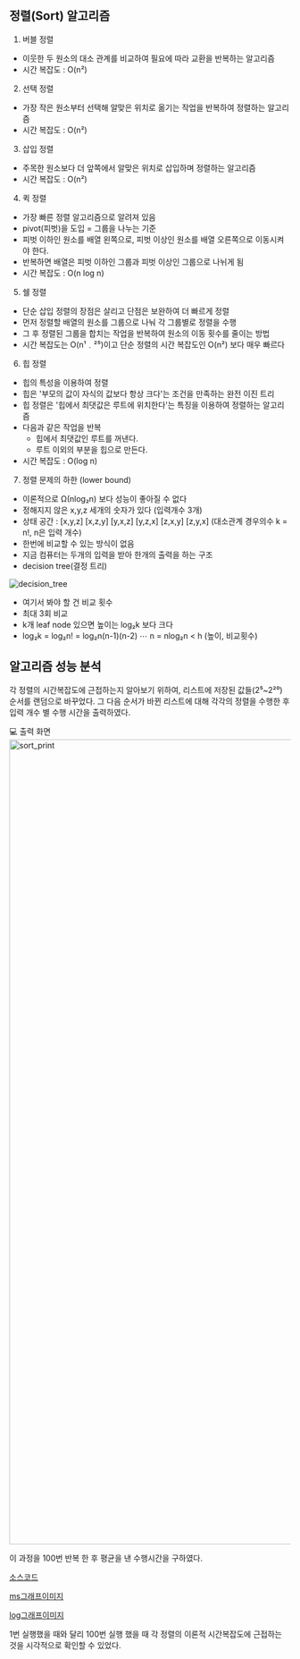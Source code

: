 정렬(Sort) 알고리즘
------------------
1. 버블 정렬
- 이웃한 두 원소의 대소 관계를 비교하여 필요에 따라 교환을 반복하는 알고리즘
- 시간 복잡도 : O(n²)

2. 선택 정렬
- 가장 작은 원소부터 선택해 알맞은 위치로 옮기는 작업을 반복하여 정렬하는 알고리즘
- 시간 복잡도 : O(n²)

3. 삽입 정렬
- 주목한 원소보다 더 앞쪽에서 알맞은 위치로 삽입하며 정렬하는 알고리즘
- 시간 복잡도 : O(n²)

4. 퀵 정렬
- 가장 빠른 정렬 알고리즘으로 알려져 있음
- pivot(피벗)을 도입 = 그룹을 나누는 기준
- 피벗 이하인 원소를 배열 왼쪽으로, 피벗 이상인 원소를 배열 오른쪽으로 이동시켜야 한다.
- 반복하면 배열은 피벗 이하인 그룹과 피벗 이상인 그룹으로 나뉘게 됨
- 시간 복잡도 : O(n log n)

5. 쉘 정렬
- 단순 삽입 정렬의 장점은 살리고 단점은 보완하여 더 빠르게 정렬
- 먼저 정렬할 배열의 원소를 그룹으로 나눠 각 그룹별로 정렬을 수행
- 그 후 정렬된 그룹을 합치는 작업을 반복하여 원소의 이동 횟수를 줄이는 방법
- 시간 복잡도는 O(n¹﹒²⁵)이고 단순 정렬의 시간 복잡도인 O(n²) 보다 매우 빠르다

6. 힙 정렬
- 힙의 특성을 이용하여 정렬
- 힙은 '부모의 값이 자식의 값보다 항상 크다'는 조건을 만족하는 완전 이진 트리
- 힙 정렬은 '힙에서 최댓값은 루트에 위치한다'는 특징을 이용하여 정렬하는 알고리즘
- 다음과 같은 작업을 반복
	- 힙에서 최댓값인 루트를 꺼낸다.
	- 루트 이외의 부분을 힙으로 만든다.
- 시간 복잡도 : O(log n)

7. 정렬 문제의 하한 (lower bound)
- 이론적으로 Ω(nlog₂n) 보다 성능이 좋아질 수 없다
- 정해지지 않은 x,y,z 세개의 숫자가 있다 (입력개수 3개)
- 상태 공간 : [x,y,z] [x,z,y] [y,x,z] [y,z,x] [z,x,y] [z,y,x] (대소관계 경우의수  k = n!, n은 입력 개수)
- 한번에 비교할 수 있는 방식이 없음
- 지금 컴퓨터는 두개의 입력을 받아 한개의 출력을 하는 구조
- decision tree(결정 트리)

![decision_tree](https://user-images.githubusercontent.com/101931446/166949115-76ff5393-4eea-4874-b377-1c3f6a3ebaf5.jpg)
- 여기서 봐야 할 건 비교 횟수
- 최대 3회 비교
- k개 leaf node 있으면 높이는 log₂k 보다 크다
- log₂k = log₂n! = log₂n(n-1)(n-2) ⋯ n = nlog₂n < h (높이, 비교횟수)


알고리즘 성능 분석
----------------
각 정렬의 시간복잡도에 근접하는지 알아보기 위하여, 리스트에 저장된 값들(2⁵~2²⁰) 순서를 랜덤으로 바꾸었다.
그 다음 순서가 바뀐 리스트에 대해 각각의 정렬을 수행한 후 입력 개수 별 수행 시간을 출력하였다.

💻 출력 화면
<img width="1440" alt="sort_print" src="https://user-images.githubusercontent.com/101931446/166950154-6ef1f3e4-0d9d-44da-9f5c-01bda10cbf5c.png">

이 과정을 100번 반복 한 후 평균을 낸 수행시간을 구하였다.

[소스코드](https://github.com/knurii/computerAlgorithm/tree/main/sort/src/100%20times "100times")

[ms그래프이미지](https://github.com/knurii/computerAlgorithm/tree/main/sort/graph_img/100%20times/ms "100_ms")

[log그래프이미지](https://github.com/knurii/computerAlgorithm/tree/main/sort/graph_img/100%20times/log "100_log")

1번 실행했을 때와 달리 100번 실행 했을 때 각 정렬의 이론적 시간복잡도에 근접하는 것을 시각적으로 확인할 수 있었다.

